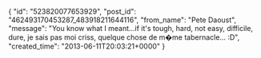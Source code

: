  {
   "id": "523820077653929",
   "post_id": "462493170453287_483918211644116",
   "from_name": "Pete Daoust",
   "message": "You know what I meant...if it's tough, hard, not easy, difficile, dure, je sais pas moi criss, quelque chose de m�me tabernacle... :D",
   "created_time": "2013-06-11T20:03:21+0000"
 }
